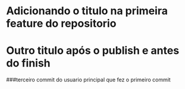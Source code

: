 # Adicionando o titulo na primeira feature do repositorio
# Outro titulo após o publish e antes do finish

###terceiro commit do usuario principal que fez o primeiro commit
